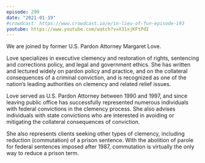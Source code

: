 ```yaml
---
episode: 299
date: "2021-01-19"
#crowdcast: https://www.crowdcast.io/e/in-lieu-of-fun-episode-193
youtube: https://www.youtube.com/watch?v=X31xjKFtPdI
---
```

We are joined by former U.S. Pardon Attorney Margaret Love.

Love specializes in executive clemency and restoration of rights, sentencing
and corrections policy, and legal and government ethics. She has written and
lectured widely on pardon policy and practice, and on the collateral
consequences of a criminal conviction, and is recognized as one of the nation’s
leading authorities on clemency and related relief issues.

Love served as U.S. Pardon Attorney between 1990 and 1997, and since leaving
public office has successfully represented numerous individuals with federal
convictions in the clemency process. She also advises individuals with state
convictions who are interested in avoiding or mitigating the collateral
consequences of conviction.

She also represents clients seeking other types of clemency, including
reduction (commutation) of a prison sentence. With the abolition of parole for
federal sentences imposed after 1987, commutation is virtually the only way to
reduce a prison term.
